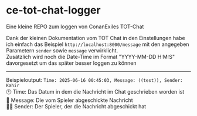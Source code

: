 # ce-tot-chat-logger
Eine kleine REPO zum loggen von ConanExiles TOT-Chat  
  
Dank der kleinen Dokumentation vom TOT Chat in den Einstellungen habe ich einfach das Beispiel `http://localhost:8000/message` mit den angegeben Parametern `sender` sowie `message` verwirklicht.  
Zusätzlich wird noch die Date-Time im Format "YYYY-MM-DD H:M:S" davorgesetzt um das später besser loggen zu können

---

Beispieloutput: `Time: 2025-06-16 00:45:03, Message: ((test)), Sender: Kahir`  
🕐 Time: Das Datum in dem die Nachricht im Chat geschrieben worden ist  
📜 Message: Die vom Spieler abgeschickte Nachricht  
👨‍💻 Sender: Der Spieler, der die Nachricht abgeschickt hat  
